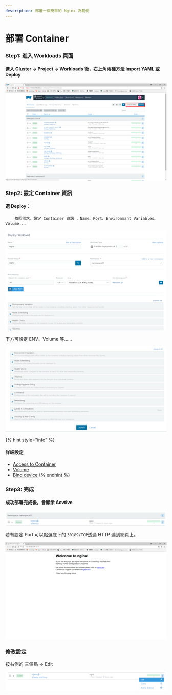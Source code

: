```yaml
---
description: 部署一個簡單的 Nginx 為範例
---
```


# 部署 Container

### Step1:  進入 Workloads 頁面

#### 進入 Cluster -&gt; Project -&gt; Workloads 後，右上角兩種方法 Import YAML 或 Deploy  

![](.gitbook/assets/tempsnip%20%282%29.png)

### Step2: 設定 Container 資訊

####     選  Deploy：

        依照需求，設定 Container 資訊 ，Name、Port、Environmant Variables、 Volume...

![&#x8F38;&#x5165; name&#x3001;Image&#x3001;&#x5C6C;&#x65BC;&#x54EA;&#x500B; Namesapce&#xFF0C;port &#x7B49;&#x8CC7;&#x8A0A;](.gitbook/assets/image%20%2814%29.png)

  
下方可設定 ENV、Volume 等......

![](.gitbook/assets/image%20%2825%29.png)

{% hint style="info" %}
#### 詳細設定

* [Access to Container](bu-shu-ding.md#access-to-container)
* [Volume](bu-shu-ding.md#volume-ding)
* [Bind device](bu-shu-ding.md#bind-device)
{% endhint %}

### Step3: 完成

#### 成功部署完成後，會顯示 Acvtive 

![](.gitbook/assets/image%20%2817%29.png)

若有設定 Port 可以點選底下的 `30189/TCP`透過 HTTP 連到網頁上。

![](.gitbook/assets/image%20%2824%29.png)

### 修改設定

按右側的 三個點 -&gt; Edit

![](.gitbook/assets/image%20%2812%29.png)

